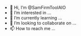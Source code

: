 - 👋 Hi, I’m @SamFirmToolAIO
- 👀 I’m interested in ...
- 🌱 I’m currently learning ...
- 💞️ I’m looking to collaborate on ...
- 📫 How to reach me ...

<!---
SamFirmToolAIO/SamFirmToolAIO is a ✨ special ✨ repository because its `README.md` (this file) appears on your GitHub profile.
You can click the Preview link to take a look at your changes.
--->

